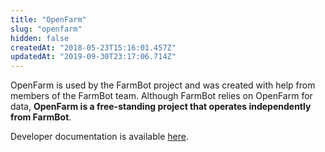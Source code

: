 ```yaml
---
title: "OpenFarm"
slug: "openfarm"
hidden: false
createdAt: "2018-05-23T15:16:01.457Z"
updatedAt: "2019-09-30T23:17:06.714Z"
---
```

OpenFarm is used by the FarmBot project and was created with help from members of the FarmBot team. Although FarmBot relies on OpenFarm for data, **OpenFarm is a free-standing project that operates independently from FarmBot**.

Developer documentation is available [here](https://github.com/openfarmcc/OpenFarm/wiki).
